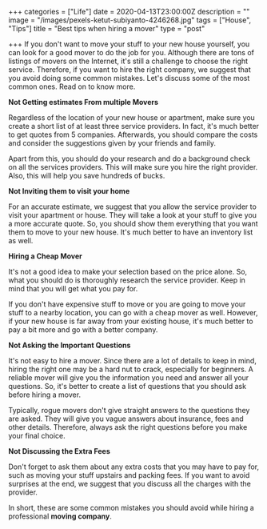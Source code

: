 +++
categories = ["Life"]
date = 2020-04-13T23:00:00Z
description = ""
image = "/images/pexels-ketut-subiyanto-4246268.jpg"
tags = ["House", "Tips"]
title = "Best tips when hiring a mover"
type = "post"

+++
If you don't want to move your stuff to your new house yourself, you can look for a good mover to do the job for you. Although there are tons of listings of movers on the Internet, it's still a challenge to choose the right service. Therefore, if you want to hire the right company, we suggest that you avoid doing some common mistakes. Let's discuss some of the most common ones. Read on to know more.

**Not Getting estimates From multiple Movers**

Regardless of the location of your new house or apartment, make sure you create a short list of at least three service providers. In fact, it's much better to get quotes from 5 companies. Afterwards, you should compare the costs and consider the suggestions given by your friends and family.

Apart from this, you should do your research and do a background check on all the services providers. This will make sure you hire the right provider. Also, this will help you save hundreds of bucks.

**Not Inviting them to visit your home**

For an accurate estimate, we suggest that you allow the service provider to visit your apartment or house. They will take a look at your stuff to give you a more accurate quote. So, you should show them everything that you want them to move to your new house. It's much better to have an inventory list as well.

**Hiring a Cheap Mover**

It's not a good idea to make your selection based on the price alone. So, what you should do is thoroughly research the service provider. Keep in mind that you will get what you pay for.

If you don't have expensive stuff to move or you are going to move your stuff to a nearby location, you can go with a cheap mover as well. However, if your new house is far away from your existing house, it's much better to pay a bit more and go with a better company.

**Not Asking the Important Questions**

It's not easy to hire a mover. Since there are a lot of details to keep in mind, hiring the right one may be a hard nut to crack, especially for beginners. A reliable mover will give you the information you need and answer all your questions. So, it's better to create a list of questions that you should ask before hiring a mover.

Typically, rogue movers don't give straight answers to the questions they are asked. They will give you vague answers about insurance, fees and other details. Therefore, always ask the right questions before you make your final choice.

**Not Discussing the Extra Fees**

Don't forget to ask them about any extra costs that you may have to pay for, such as moving your stuff upstairs and packing fees. If you want to avoid surprises at the end, we suggest that you discuss all the charges with the provider.

In short, these are some common mistakes you should avoid while hiring a professional **moving company**.
